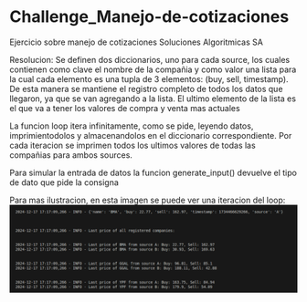 # Challenge_Manejo-de-cotizaciones
Ejercicio sobre manejo de cotizaciones Soluciones Algoritmicas SA


Resolucion:
Se definen dos diccionarios, uno para cada source, los cuales contienen como clave
el nombre de la compañia y como valor una lista para la cual cada elemento es una 
tupla de 3 elementos: (buy, sell, timestamp). De esta manera se mantiene el registro
completo de todos los datos que llegaron, ya que se van agregando a la lista. El ultimo
elemento de la lista es el que va a tener los valores de compra y venta mas actuales

La funcion loop itera infinitamente, como se pide, leyendo datos, imprimientodolos y 
almacenandolos en el diccionario correspondiente. Por cada iteracion se imprimen todos
los ultimos valores de todas las compañias para ambos sources.

Para simular la entrada de datos la funcion generate_input() devuelve el tipo de dato que
pide la consigna

Para mas ilustracion, en esta imagen se puede ver una iteracion del loop:
![alt text](image.png)